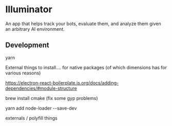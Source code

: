 # Illuminator

An app that helps track your bots, evaluate them, and analyze them given an arbitrary AI environment.

## Development

yarn

External things to install.... for native packages (of which dimensions has for various reasons)

https://electron-react-boilerplate.js.org/docs/adding-dependencies/#module-structure

brew install cmake (fix some gyp problems)

yarn add node-loader --save-dev

externals / polyfill things
